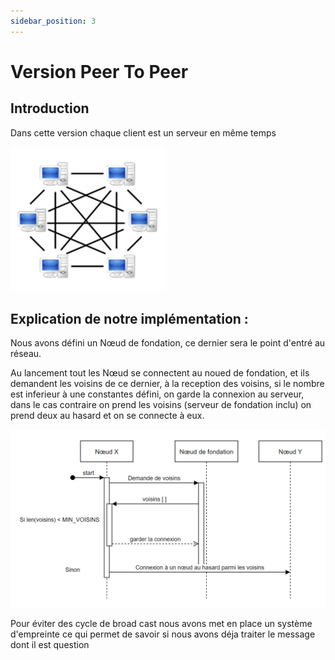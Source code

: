```yaml
---
sidebar_position: 3
---
```


# Version Peer To Peer

## Introduction

Dans cette version chaque client est un serveur en même temps

![peer to peer](./img/p2p.png)

## Explication de notre implémentation :

Nous avons défini un Nœud de fondation, ce dernier sera le point d'entré au réseau.

Au lancement tout les Nœud se connectent au noued de fondation, et ils demandent les voisins de ce dernier, à la reception des voisins, si le nombre est inferieur à une constantes défini, on garde la connexion au serveur, dans le cas contraire on prend les voisins (serveur de fondation inclu) on prend deux au hasard et on se connecte à eux.

![peer to peer](./img/diagramme_de_sequence.png)

Pour éviter des cycle de broad cast nous avons met en place un système d'empreinte ce qui permet de savoir si nous avons déja traiter le message dont il est question

